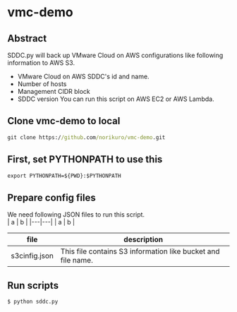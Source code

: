 # vmc-demo

## Abstract
SDDC.py will back up VMware Cloud on AWS configurations like following information to AWS S3.
* VMware Cloud on AWS SDDC's id and name.
* Number of hosts
* Management CIDR block
* SDDC version
You can run this script on AWS EC2 or AWS Lambda.


## Clone vmc-demo to local

```cmd
git clone https://github.com/norikuro/vmc-demo.git
```

## First, set PYTHONPATH to use this  
```cmd
export PYTHONPATH=${PWD}:$PYTHONPATH
```

## Prepare config files
We need following JSON files to run this script.  
| a | b |
|---|---|
| a | b |


| file          | description                                                  |
|---------------|--------------------------------------------------------------|
| s3cinfig.json | This file contains S3 information like bucket and file name. |



## Run scripts

```cmd
$ python sddc.py
```
